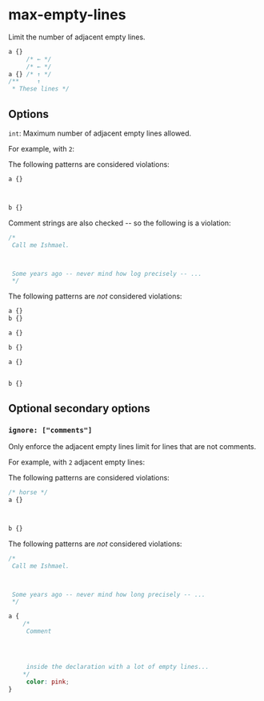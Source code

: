 # max-empty-lines

Limit the number of adjacent empty lines.

```css
a {}
     /* ← */
     /* ← */
a {} /* ↑ */
/**     ↑
 * These lines */
```

## Options

`int`: Maximum number of adjacent empty lines allowed.

For example, with `2`:

The following patterns are considered violations:

```css
a {}



b {}
```

Comment strings are also checked -- so the following is a violation:

```css
/*
 Call me Ishmael.



 Some years ago -- never mind how log precisely -- ...
 */
```

The following patterns are *not* considered violations:

```css
a {}
b {}
```

```css
a {}

b {}
```

```css
a {}


b {}
```

## Optional secondary options

### `ignore: ["comments"]`

Only enforce the adjacent empty lines limit for lines that are not comments.

For example, with `2` adjacent empty lines:

The following patterns are considered violations:

```css
/* horse */
a {}



b {}
```

The following patterns are *not* considered violations:

```css
/*
 Call me Ishmael.



 Some years ago -- never mind how long precisely -- ...
 */
```

```css
a {
    /*
     Comment




     inside the declaration with a lot of empty lines...
    */
     color: pink;
}
```
